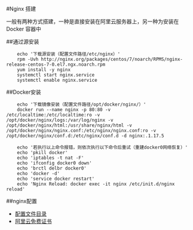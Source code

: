 #Nginx 搭建

一般有两种方式搭建，一种是直接安装在阿里云服务器上，另一种为安装在 Docker 容器中

##通过源安装
```shell script
    echo '下载源安装（配置文件路径/etc/nginx）'
    rpm -Uvh http://nginx.org/packages/centos/7/noarch/RPMS/nginx-release-centos-7-0.el7.ngx.noarch.rpm
    yum install -y nginx
    systemctl start nginx.service
    systemctl enable nginx.service
```

##Docker安装
```shell script
    echo '下载镜像安装（配置文件路径/opt/docker/nginx/）'
    docker run --name nginx -p 80:80 -v /etc/localtime:/etc/localtime:ro -v /opt/docker/nginx/logs:/var/log/nginx -v /opt/docker/nginx/html:/usr/share/nginx/html -v /opt/docker/nginx/nginx.conf:/etc/nginx/nginx.conf:ro -v /opt/docker/nginx/conf.d:/etc/nginx/conf.d -d nginx:.1.17.5
    
    echo '若执行以上命令报错，则依次执行以下命令后重试（重建docker0网络恢复）'
    echo 'pkill docker' 
    echo 'iptables -t nat -F'
    echo 'ifconfig docker0 down' 
    echo 'brctl delbr docker0' 
    echo 'docker -d' 
    echo 'service docker restart'
    echo 'Nginx Reload: docker exec -it nginx /etc/init.d/nginx reload'
```

##nginx配置
- [配置文件目录](nginxconfig)
- [阿里云免费证书](nginxconfig/cert)